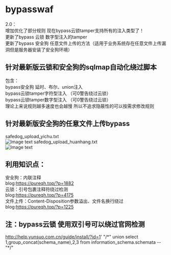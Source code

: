 # bypasswaf

2.0：<br>
增加优化了部分规则 现在bypass云锁tamper支持所有的注入类型了！<br>
更新了bypass 云锁 数字型注入的tamper<br>
更新了bypass 安全狗 任意文件上传的方法（适用于业务系统存在任意文件上传漏洞但是服务器安装了安全狗环境）<br>

## 针对最新版云锁和安全狗的sqlmap自动化绕过脚本<br>

包含：<br>
bypass安全狗 延时、布尔、union注入 <br>
bypass云锁tamper字符型注入 （可0警告绕过云锁）<br>
bypass云锁tamper数字型注入 （可0警告绕过云锁）<br>
理论上来说规则越多速度也会越慢 所以不追求隐蔽性的可以按需求修改规则<br>

## 针对最新版安全狗的任意文件上传bypass<br>
safedog_upload_yichu.txt<br>
![Image text](https://github.com/pureqh/bypasswaf/blob/master/yichu.png?raw=true)
safedog_upload_huanhang.txt<br>
![Image text](https://github.com/pureqh/bypasswaf/blob/master/huanhang.jpg?raw=true)


## 利用知识点：<br>
安全狗：内联注释<br>
blog:https://pureqh.top/?p=1882<br>
云锁：引号包裹注释符绕过检测<br>
blog:https://pureqh.top/?p=4175<br>
文件上传：Content-Disposition参数溢出、文件名换行绕过<br>
blog:https://pureqh.top/?p=1225<br>

## 注：bypass云锁 使用双引号可以绕过官网检测
http://help.yunsuo.com.cn/guide/install/?id=1' "/\*" union select 1,group_concat(schema_name),2,3 from information_schema.schemata -- "\*/"

